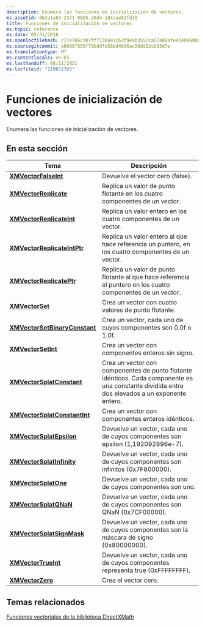 ```yaml
---
description: Enumera las funciones de inicialización de vectores.
ms.assetid: 862a1a83-2371-9885-20d4-184aae52fd10
title: Funciones de inicialización de vectores
ms.topic: reference
ms.date: 05/31/2018
ms.openlocfilehash: c17e786c307ff7138a91c63f9e9b355cca57a88afe42e09608a59ff02fa9a1d9
ms.sourcegitcommit: e6600f550f79bddfe58bd4696ac50dd52cb03d7e
ms.translationtype: MT
ms.contentlocale: es-ES
ms.lasthandoff: 08/11/2021
ms.locfileid: "119852765"
---
```

# <a name="vector-initialization-functions"></a>Funciones de inicialización de vectores

Enumera las funciones de inicialización de vectores.

## <a name="in-this-section"></a>En esta sección



| Tema                                                                     | Descripción                                                                                                                                      |
|---------------------------------------------------------------------------|--------------------------------------------------------------------------------------------------------------------------------------------------|
| [**XMVectorFalseInt**](/windows/win32/api/directxmath/nf-directxmath-xmvectorfalseint)<br/>                   | Devuelve el vector cero (false).<br/>                                                                                                      |
| [**XMVectorReplicate**](/windows/win32/api/directxmath/nf-directxmath-xmvectorreplicate)<br/>                 | Replica un valor de punto flotante en los cuatro componentes de un vector.<br/>                                                               |
| [**XMVectorReplicateInt**](/windows/win32/api/directxmath/nf-directxmath-xmvectorreplicateint)<br/>           | Replica un valor entero en los cuatro componentes de un vector.<br/>                                                                     |
| [**XMVectorReplicateIntPtr**](/windows/win32/api/directxmath/nf-directxmath-xmvectorreplicateintptr)<br/>     | Replica un valor entero al que hace referencia un puntero, en los cuatro componentes de un vector.<br/>                                            |
| [**XMVectorReplicatePtr**](/windows/win32/api/directxmath/nf-directxmath-xmvectorreplicateptr)<br/>           | Replica un valor de punto flotante al que hace referencia el puntero en los cuatro componentes de un vector.<br/>                                         |
| [**XMVectorSet**](/windows/win32/api/directxmath/nf-directxmath-xmvectorset)<br/>                             | Crea un vector con cuatro valores de punto flotante.<br/>                                                                                    |
| [**XMVectorSetBinaryConstant**](/windows/win32/api/directxmath/nf-directxmath-xmvectorsetbinaryconstant)<br/> | Crea un vector, cada uno de cuyos componentes son 0.0f o 1.0f.<br/>                                                                    |
| [**XMVectorSetInt**](/windows/win32/api/directxmath/nf-directxmath-xmvectorsetint)<br/>                       | Crea un vector con componentes enteros sin signo.<br/>                                                                                    |
| [**XMVectorSplatConstant**](/windows/win32/api/directxmath/nf-directxmath-xmvectorsplatconstant)<br/>         | Crea un vector con componentes de punto flotante idénticos. Cada componente es una constante dividida entre dos elevados a un exponente entero.<br/> |
| [**XMVectorSplatConstantInt**](/windows/win32/api/directxmath/nf-directxmath-xmvectorsplatconstantint)<br/>   | Crea un vector con componentes enteros idénticos.<br/>                                                                                   |
| [**XMVectorSplatEpsilon**](/windows/win32/api/directxmath/nf-directxmath-xmvectorsplatepsilon)<br/>           | Devuelve un vector, cada uno de cuyos componentes son epsilon (1,192092896e-7).<br/>                                                              |
| [**XMVectorSplatInfinity**](/windows/win32/api/directxmath/nf-directxmath-xmvectorsplatinfinity)<br/>         | Devuelve un vector, cada uno de cuyos componentes son infinitos (0x7F800000).<br/>                                                                 |
| [**XMVectorSplatOne**](/windows/win32/api/directxmath/nf-directxmath-xmvectorsplatone)<br/>                   | Devuelve un vector, cada uno de cuyos componentes son uno.<br/>                                                                                   |
| [**XMVectorSplatQNaN**](/windows/win32/api/directxmath/nf-directxmath-xmvectorsplatqnan)<br/>                 | Devuelve un vector, cada uno de cuyos componentes son QNaN (0x7CF00000).<br/>                                                                     |
| [**XMVectorSplatSignMask**](/windows/win32/api/directxmath/nf-directxmath-xmvectorsplatsignmask)<br/>         | Devuelve un vector, cada uno de cuyos componentes son la máscara de signo (0x80000000).<br/>                                                            |
| [**XMVectorTrueInt**](/windows/win32/api/directxmath/nf-directxmath-xmvectortrueint)<br/>                     | Devuelve un vector, cada uno de cuyos componentes representa true (0xFFFFFFFF).<br/>                                                              |
| [**XMVectorZero**](/windows/win32/api/directxmath/nf-directxmath-xmvectorzero)<br/>                           | Crea el vector cero.<br/>                                                                                                              |



 

## <a name="related-topics"></a>Temas relacionados

<dl> <dt>

[Funciones vectoriales de la biblioteca DirectXMath](ovw-xnamath-reference-functions-vector.md)
</dt> </dl>

 

 
